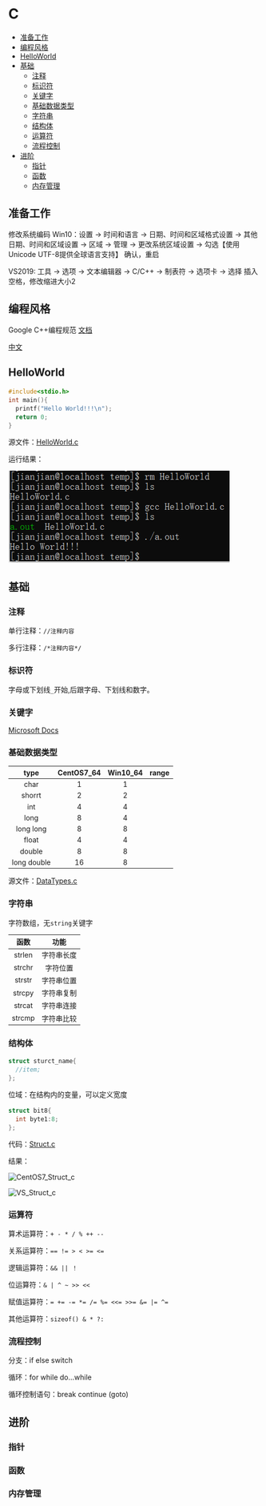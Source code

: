 # C
- [准备工作](#准备工作)
- [编程风格](#编程风格)
- [HelloWorld](#HelloWorld)
- [基础](#基础)
  * [注释](#注释)
  * [标识符](#标识符)
  * [关键字](#关键字)
  * [基础数据类型](#基础数据类型)
  * [字符串](#字符串)
  * [结构体](#结构体)
  * [运算符](#运算符)
  * [流程控制](#流程控制)
- [进阶](#进阶)
  * [指针](#指针)
  * [函数](#函数)
  * [内存管理](#内存管理)
## 准备工作
修改系统编码
Win10：设置 -> 时间和语言 -> 日期、时间和区域格式设置 -> 其他日期、时间和区域设置 -> 区域 -> 管理 -> 更改系统区域设置 -> 勾选【使用Unicode UTF-8提供全球语言支持】 确认，重启

VS2019: 工具 -> 选项 -> 文本编辑器 -> C/C++ -> 制表符 -> 选项卡 -> 选择 插入空格，修改缩进大小2
## 编程风格
Google C++编程规范 [文档](https://google.github.io/styleguide/cppguide.html)

[中文](GoogleC++StyleGuide.md)
## HelloWorld

```C
#include<stdio.h>
int main(){
  printf("Hello World!!!\n");
  return 0;
}
```

源文件：[HelloWorld.c](source/HelloWorld.c)

运行结果：

![CentOS7_HelloWorld_c](image/CentOS7_HelloWorld_c.png)

## 基础
### 注释
单行注释：`//注释内容`

多行注释：`/*注释内容*/`
### 标识符
字母或下划线`_`开始,后跟字母、下划线和数字。
### 关键字
[Microsoft Docs](https://docs.microsoft.com/zh-cn/cpp/c-language/c-keywords)
### 基础数据类型
|type|CentOS7_64|Win10_64|range|
|:-:|:-:|:-:|:-:|
|char|1|1||
|shorrt|2|2||
|int|4|4||
|long|8|4||
|long long|8|8||
|float|4|4||
|double|8|8||
|long double|16|8|

源文件：[DataTypes.c](source/DataTypes.c)

### 字符串
字符数组，无`string`关键字

|函数|功能|
|:-:|:-:|
|strlen|字符串长度|
|strchr|字符位置|
|strstr|字符串位置|
|strcpy|字符串复制|
|strcat|字符串连接|
|strcmp|字符串比较|
### 结构体
```C
struct sturct_name{
  //item;
};
```

位域：在结构内的变量，可以定义宽度

```C
struct bit8{
  int byte1:8;
};
```

代码：[Struct.c](source/Struct.c)

结果：

![CentOS7_Struct_c](CentOS7_Struct_c.png)

![VS_Struct_c](VS_Struct_c.png)
### 运算符
算术运算符：`+ - * / % ++ --`

关系运算符：`== != > < >= <=`

逻辑运算符：`&& || ！`

位运算符：`& | ^ ~ >> <<`

赋值运算符：`= += -= *= /= %= <<= >>= &= |= ^=`

其他运算符：`sizeof() & * ?:`
### 流程控制
分支：if else switch

循环：for while do...while

循环控制语句：break continue (goto)

## 进阶
### 指针
### 函数
### 内存管理
